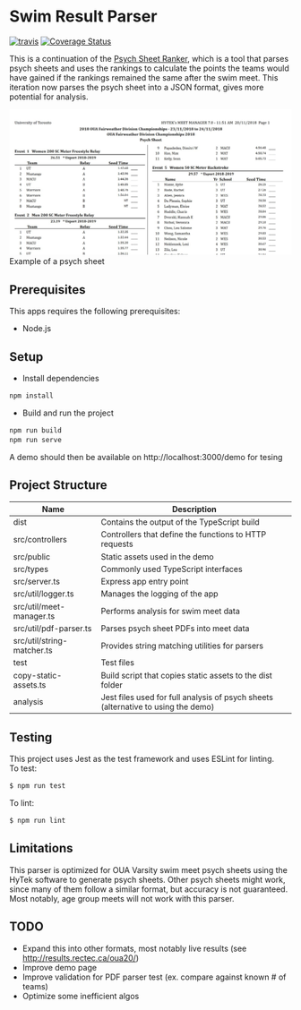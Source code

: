 # Swim Result Parser

[![travis](https://travis-ci.org/myh999/swim-result-parser.svg?branch=main)](https://travis-ci.org/myh999/swim-result-parser?branch=master)
[![Coverage Status](https://coveralls.io/repos/github/myh999/swim-result-parser/badge.svg?branch=main)](https://coveralls.io/github/myh999/swim-result-parser?branch=main)

This is a continuation of the [Psych Sheet Ranker](https://github.com/myh999/psych-sheet-ranker/), which is a tool that parses psych sheets and uses the rankings to calculate the points the teams would have gained if the rankings remained the same after the swim meet. This iteration now parses the psych sheet into a JSON format, gives more potential for analysis.

![Example Psych Sheet](images/psych-sheet-example.jpg)
Example of a psych sheet

## Prerequisites
This apps requires the following prerequisites:
* Node.js

## Setup

* Install dependencies
```bash
npm install
```

* Build and run the project
```bash
npm run build
npm run serve
```

A demo should then be available on http://localhost:3000/demo for tesing

## Project Structure

| Name | Description |
|-----------|-----------|
| dist | Contains the output of the TypeScript build |
| src/controllers | Controllers that define the functions to HTTP requests |
| src/public | Static assets used in the demo |
| src/types | Commonly used TypeScript interfaces |
| src/server.ts | Express app entry point |
| src/util/logger.ts | Manages the logging of the app |
| src/util/meet-manager.ts | Performs analysis for swim meet data |
| src/util/pdf-parser.ts | Parses psych sheet PDFs into meet data |
| src/util/string-matcher.ts | Provides string matching utilities for parsers
| test | Test files |
| copy-static-assets.ts | Build script that copies static assets to the dist folder |
| analysis | Jest files used for full analysis of psych sheets (alternative to using the demo) |

## Testing
This project uses Jest as the test framework and uses ESLint for linting.  
To test:
```bash
$ npm run test
```

To lint:
```bash
$ npm run lint
```

## Limitations
This parser is optimized for OUA Varsity swim meet psych sheets using the HyTek software to generate psych sheets. Other psych sheets might work, since many of them follow a similar format, but accuracy is not guaranteed. Most notably, age group meets will not work with this parser.

## TODO
* Expand this into other formats, most notably live results (see http://results.rectec.ca/oua20/)
* Improve demo page
* Improve validation for PDF parser test (ex. compare against known # of teams)
* Optimize some inefficient algos
